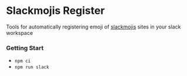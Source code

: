 # Slackmojis Register

Tools for automatically registering emoji of [slackmojis](https://slackmojis.com) sites in your slack workspace

### Getting Start
* `npm ci`
* `npm run slack`
